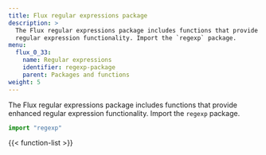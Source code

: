 ```yaml
---
title: Flux regular expressions package
description: >
  The Flux regular expressions package includes functions that provide enhanced
  regular expression functionality. Import the `regexp` package.
menu:
  flux_0_33:
    name: Regular expressions
    identifier: regexp-package
    parent: Packages and functions
weight: 5
---
```


The Flux regular expressions package includes functions that provide enhanced
regular expression functionality. Import the `regexp` package.

```js
import "regexp"
```

{{< function-list >}}
